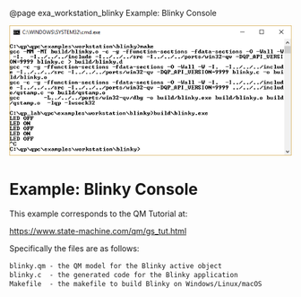 @page exa_workstation_blinky Example: Blinky Console

![Blinky on Win32](blinky_win.png)

# Example: Blinky Console

This example corresponds to the QM Tutorial at:

https://www.state-machine.com/qm/gs_tut.html


Specifically the files are as follows:

```
blinky.qm - the QM model for the Blinky active object
blinky.c  - the generated code for the Blinky application
Makefile  - the makefile to build Blinky on Windows/Linux/macOS
```
